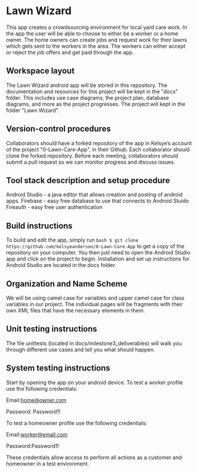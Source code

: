 # Lawn Wizard
This app creates a crowdsourcing environment for local yard care work. In the app the user will be able to choose to either be a worker or a home owner. The home owners can create jobs and request work for their lawns which gets sent to the workers in the area. The workers can either accept or reject the job offers and get paid through the app. 

## Workspace layout
The Lawn Wizard android app will be stored in this repository.
The documentation and resources for this project will be kept in the "docs" folder. This includes use case diagrams, the project plan, database diagrams, and more as the project progresses.
The project will kept in the folder "Lawn Wizard".

## Version-control procedures
Collaborators should have a forked repository of the app in Kelsye’s account of the project "0-Lawn-Care-App", in their Github. Each collaborator should clone the forked repository.
Before each meeting, collaborators should submit a pull request so we can monitor progress and discuss issues.

## Tool stack description and setup procedure
Android Studio - a java editor that allows creation and posting of android apps.
Firebase - easy free database to use that connects to Android Stuido
Fireauth - easy free user authentication 

## Build instructions
To build and edit the app, simply run `bash $ git clone https://github.com/kelsyeanderson/0-Lawn-Care-App` to get a copy of the repository on your computer. You then just need to open the Android Studio app and click on the project to begin. Installation and set up instructions for Android Studio are located in the docs folder.

## Organization and Name Scheme
We will be using camel case for variables and upper camel case for class variables in our project. The individual pages will be fragments with their own XML files that have the necessary elements in them. 

## Unit testing instructions
The file unittests (located in docs/milestone3_deliverables) will walk you through different use cases and tell you what should happen.

## System testing instructions
Start by opening the app on your android device.
To test a worker profile use the following credentials:

Email:home@owner.com

Password: Password1!

To test a homeowner profile use the following credentials:

Email:worker@email.com

Password:Password1!

These credentials allow access to perform all actions as a customer and homeowner in a test environment.

